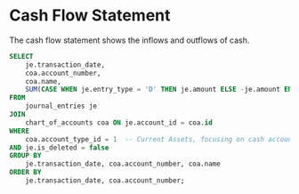# Cash Flow Statement

The cash flow statement shows the inflows and outflows of cash.

```sql
SELECT 
    je.transaction_date,
    coa.account_number,
    coa.name,
    SUM(CASE WHEN je.entry_type = 'D' THEN je.amount ELSE -je.amount END) AS net_cash_flow
FROM 
    journal_entries je
JOIN 
    chart_of_accounts coa ON je.account_id = coa.id
WHERE 
    coa.account_type_id = 1  -- Current Assets, focusing on cash accounts
AND je.is_deleted = false
GROUP BY 
    je.transaction_date, coa.account_number, coa.name
ORDER BY 
    je.transaction_date, coa.account_number;
```